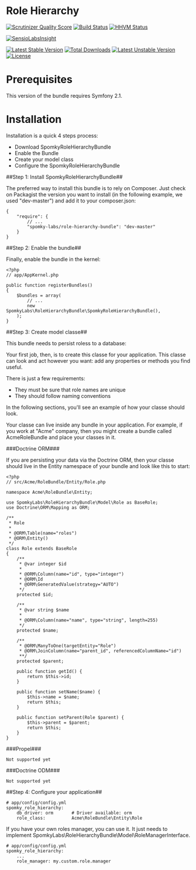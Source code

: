 Role Hierarchy
==============

[![Scrutinizer Quality Score](https://scrutinizer-ci.com/g/Spomky-Labs/RoleHierarchyBundle/badges/quality-score.png?s=0e87558488def68be0b724ff87cd5d2b43cc44e8)](https://scrutinizer-ci.com/g/Spomky-Labs/RoleHierarchyBundle/)
[![Build Status](https://travis-ci.org/Spomky-Labs/RoleHierarchyBundle.png?branch=master)](https://travis-ci.org/Spomky-Labs/RoleHierarchyBundle)
[![HHVM Status](http://hhvm.h4cc.de/badge/Spomky-Labs/RoleHierarchyBundle.svg)](http://hhvm.h4cc.de/package/Spomky-Labs/RoleHierarchyBundle)

[![SensioLabsInsight](https://insight.sensiolabs.com/projects/087e8177-3756-4df4-bbea-d29e9886ffef/big.png)](https://insight.sensiolabs.com/projects/087e8177-3756-4df4-bbea-d29e9886ffef)

[![Latest Stable Version](https://poser.pugx.org/spomky-labs/role-hierarchy-bundle/v/stable.png)](https://packagist.org/packages/spomky-labs/role-hierarchy-bundle)
[![Total Downloads](https://poser.pugx.org/spomky-labs/role-hierarchy-bundle/downloads.png)](https://packagist.org/packages/spomky-labs/role-hierarchy-bundle)
[![Latest Unstable Version](https://poser.pugx.org/spomky-labs/role-hierarchy-bundle/v/unstable.png)](https://packagist.org/packages/spomky-labs/role-hierarchy-bundle)
[![License](https://poser.pugx.org/spomky-labs/role-hierarchy-bundle/license.png)](https://packagist.org/packages/spomky-labs/role-hierarchy-bundle)

# Prerequisites #

This version of the bundle requires Symfony 2.1.

# Installation #

Installation is a quick 4 steps process:

* Download SpomkyRoleHierarchyBundle
* Enable the Bundle
* Create your model class
* Configure the SpomkyRoleHierarchyBundle

##Step 1: Install SpomkyRoleHierarchyBundle##

The preferred way to install this bundle is to rely on Composer. Just check on Packagist the version you want to install (in the following example, we used "dev-master") and add it to your composer.json:

	{
	    "require": {
	        // ...
	        "spomky-labs/role-hierarchy-bundle": "dev-master"
	    }
	}

##Step 2: Enable the bundle##

Finally, enable the bundle in the kernel:

	<?php
	// app/AppKernel.php
	
	public function registerBundles()
	{
	    $bundles = array(
	        // ...
	        new SpomkyLabs\RoleHierarchyBundle\SpomkyRoleHierarchyBundle(),
	    );
	}

##Step 3: Create model classe##

This bundle needs to persist roless to a database:

Your first job, then, is to create this classe for your application.
This classe can look and act however you want: add any properties or methods you find useful.

There is just a few requirements:

* They must be sure that role names are unique
* They should follow naming conventions

In the following sections, you'll see an example of how your classe should look.

Your classe can live inside any bundle in your application.
For example, if you work at "Acme" company, then you might create a bundle called AcmeRoleBundle and place your classes in it.

###Doctrine ORM###

If you are persisting your data via the Doctrine ORM, then your classe should live in the Entity namespace of your bundle and look like this to start:

	<?php
	// src/Acme/RoleBundle/Entity/Role.php
	
	namespace Acme\RoleBundle\Entity;
	
	use SpomkyLabs\RoleHierarchyBundle\Model\Role as BaseRole;
	use Doctrine\ORM\Mapping as ORM;
	
	/**
	 * Role
	 *
	 * @ORM\Table(name="roles")
	 * @ORM\Entity()
	 */
	class Role extends BaseRole
	{
	    /**
	     * @var integer $id
	     *
	     * @ORM\Column(name="id", type="integer")
	     * @ORM\Id
	     * @ORM\GeneratedValue(strategy="AUTO")
	     */
	    protected $id;
	
	    /**
	     * @var string $name
	     *
	     * @ORM\Column(name="name", type="string", length=255)
	     */
	    protected $name;
	
	    /**
	     * @ORM\ManyToOne(targetEntity="Role")
	     * @ORM\JoinColumn(name="parent_id", referencedColumnName="id")
	     **/
	    protected $parent;
	
	    public function getId() {
	        return $this->id;
	    }
	
	    public function setName($name) {
	        $this->name = $name;
	        return $this;
	    }
	
	    public function setParent(Role $parent) {
	        $this->parent = $parent;
	        return $this;
	    }
	}

###Propel###

	Not supported yet

###Doctrine ODM###

	Not supported yet

##Step 4: Configure your application##

	# app/config/config.yml
	spomky_role_hierarchy:
	    db_driver: orm       # Driver available: orm
	    role_class:          Acme\RoleBundle\Entity\Role

If you have your own roles manager, you can use it. It just needs to implement SpomkyLabs\RoleHierarchyBundle\Model\RoleManagerInterface.

	# app/config/config.yml
	spomky_role_hierarchy:
	    ...
	    role_manager: my.custom.role.manager
